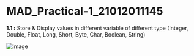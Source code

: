 # MAD_Practical-1_21012011145
**1.1 :** Store & Display values in different variable of different type (Integer, Double, Float, Long, Short, Byte, Char, Boolean, String)

![image](https://github.com/VenishSureliya/MAD_Practical-1_21012011145/assets/139520486/d9613217-55bf-4289-bb12-a20c0e0d9072)

